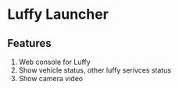 # Luffy Launcher


## Features

1. Web console for Luffy
2. Show vehicle status, other luffy serivces status
3. Show camera video
